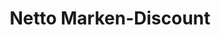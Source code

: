 ---
title: "Netto Marken-Discount"
url: /uebach-palenberg/netto-marken-discount-roermonder-strasse/
shop: Supermarkt
---